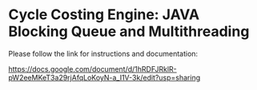# Cycle Costing Engine: JAVA Blocking Queue and Multithreading

Please follow the link for instructions and documentation:

https://docs.google.com/document/d/1hRDFJRklR-pW2eeMKeT3a29rjAfqLoKoyN-a_I1V-3k/edit?usp=sharing
